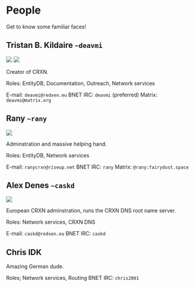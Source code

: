 People
======

Get to know some familiar faces!

## Tristan B. Kildaire `~deavmi`

<img src="http://deavmi.assigned.network/profile_pic.jpg">

<img src="people/deavmi.jpg">

Creator of CRXN.

Roles: EntityDB, Documentation, Outreach, Network services

E-mail: `deavmi@redxen.eu`
BNET IRC: `deavmi` (preferred)
Matrix: `deavmi@matrix.org`

## Rany `~rany`

<img src="people/rany.png">

Adminstration and massive helping hand.

Roles: EntityDB, Network services

E-mail: `ranycrxn@riseup.net`
BNET IRC: `rany`
Matrix: `@rany:fairydust.space`

## Alex Denes `~caskd`

<img src="people/caskd.png">

European CRXN adminstration, runs the CRXN DNS root name server.

Roles: Network services, CRXN DNS

E-mail: `caskd@redxen.eu`
BNET IRC: `caskd`

## Chris IDK

Amazing German dude.

Roles; Network services, Routing
BNET IRC: `chris2001`
